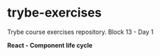 # trybe-exercises
Trybe course exercises repository.
Block 13 - Day 1

**React - Component life cycle**